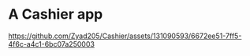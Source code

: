 # A Cashier app




https://github.com/Zyad205/Cashier/assets/131090593/6672ee51-7ff5-4f6c-a4c1-6bc07a250003

